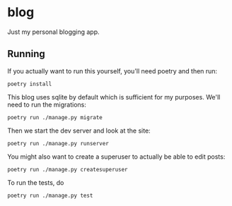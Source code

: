 # blog

Just my personal blogging app.

## Running

If you actually want to run this yourself, you'll need poetry and then run:

    poetry install

This blog uses sqlite by default which is sufficient for my purposes. We'll need to run the migrations:

    poetry run ./manage.py migrate

Then we start the dev server and look at the site:

    poetry run ./manage.py runserver

You might also want to create a superuser to actually be able to edit posts:

    poetry run ./manage.py createsuperuser

To run the tests, do

    poetry run ./manage.py test
